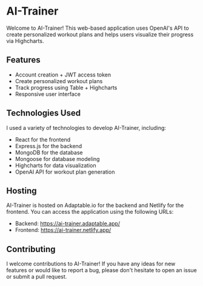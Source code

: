 # AI-Trainer

Welcome to AI-Trainer! This web-based application uses OpenAI's API to create personalized workout plans and helps users visualize their progress via Highcharts.

## Features

- Account creation + JWT access token
- Create personalized workout plans
- Track progress using Table + Highcharts
- Responsive user interface

## Technologies Used

I used a variety of technologies to develop AI-Trainer, including:

- React for the frontend
- Express.js for the backend
- MongoDB for the database
- Mongoose for database modeling
- Highcharts for data visualization
- OpenAI API for workout plan generation

## Hosting

AI-Trainer is hosted on Adaptable.io for the backend and Netlify for the frontend. You can access the application using the following URLs:

- Backend: https://ai-trainer.adaptable.app/
- Frontend: https://ai-trainer.netlify.app/

## Contributing

I welcome contributions to AI-Trainer! If you have any ideas for new features or would like to report a bug, please don't hesitate to open an issue or submit a pull request.

